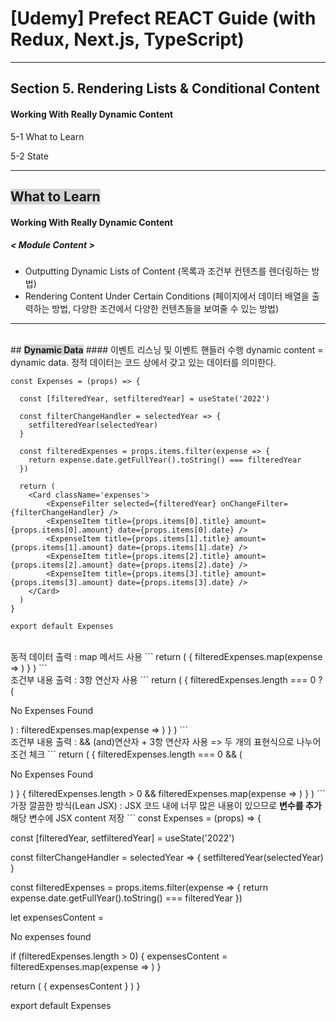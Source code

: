 # [Udemy] Prefect REACT Guide (with Redux, Next.js, TypeScript)

---

## Section 5. Rendering Lists & Conditional Content
#### Working With Really Dynamic Content

5-1 What to Learn

5-2 State

---


## <span style='font-weight:700;background:#D3D3D3'>What to Learn</span>
#### Working With Really Dynamic Content
##### < Module Content >
- Outputting Dynamic Lists of Content (목록과 조건부 컨텐츠를 렌더링하는 방법)
- Rendering Content Under Certain Conditions (페이지에서 데이터 배열을 출력하는 방법, 다양한 조건에서 다양한 컨텐츠들을 보여줄 수 있는 방법)
---

<br>
## <span style='font-weight:700;background:#D3D3D3'>Dynamic Data</span>
#### 이벤트 리스닝 및 이벤트 핸들러 수행
dynamic content = dynamic data. 
정적 데이터는 코드 상에서 갖고 있는 데이터를 의미한다. 

```
const Expenses = (props) => {

  const [filteredYear, setfilteredYear] = useState('2022')

  const filterChangeHandler = selectedYear => {
    setfilteredYear(selectedYear)
  }

  const filteredExpenses = props.items.filter(expense => {
    return expense.date.getFullYear().toString() === filteredYear 
  })

  return ( 
    <Card className='expenses'>
        <ExpenseFilter selected={filteredYear} onChangeFilter={filterChangeHandler} />
        <ExpenseItem title={props.items[0].title} amount={props.items[0].amount} date={props.items[0].date} />
        <ExpenseItem title={props.items[1].title} amount={props.items[1].amount} date={props.items[1].date} />
        <ExpenseItem title={props.items[2].title} amount={props.items[2].amount} date={props.items[2].date} />
        <ExpenseItem title={props.items[3].title} amount={props.items[3].amount} date={props.items[3].date} /> 
    </Card>
  )
}

export default Expenses
```

<br>
동적 데이터 출력 : map 메서드 사용
```
return ( 
    <Card className='expenses'>
        <ExpenseFilter selected={filteredYear} onChangeFilter={filterChangeHandler} />
        { filteredExpenses.map(expense => <ExpenseItem key={expense.id} title={expense.title} amount={expense.amount} date={expense.date} />) 
        }
    </Card>
)
```

<br>
조건부 내용 출력 : 3항 연산자 사용
```
return ( 
    <Card className='expenses'>
        <ExpenseFilter selected={filteredYear} onChangeFilter={filterChangeHandler} />
        { filteredExpenses.length === 0  
            ? (<p>No Expenses Found</p>) 
            : filteredExpenses.map(expense => <ExpenseItem key={expense.id} title={expense.title} amount={expense.amount} date={expense.date} />) 
        }
    </Card>
)
```

<br>
조건부 내용 출력 : && (and)연산자 + 3항 연산자 사용 => 두 개의 표현식으로 나누어 조건 체크 
```
return ( 
    <Card className='expenses'>
        <ExpenseFilter selected={filteredYear} onChangeFilter={filterChangeHandler} />
        { filteredExpenses.length === 0 && (<p>No Expenses Found</p>) }
        { filteredExpenses.length > 0 &&
            filteredExpenses.map(expense => <ExpenseItem key={expense.id} title={expense.title} amount={expense.amount} date={expense.date} />) 
        }
    </Card>
)
```

<br>
가장 깔끔한 방식(Lean JSX) : JSX 코드 내에 너무 많은 내용이 있으므로 <strong>변수를 추가</strong>
해당 변수에 JSX content 저장 
```
const Expenses = (props) => {

  const [filteredYear, setfilteredYear] = useState('2022')

  const filterChangeHandler = selectedYear => {
    setfilteredYear(selectedYear)
  }

  const filteredExpenses = props.items.filter(expense => {
    return expense.date.getFullYear().toString() === filteredYear 
  })

  let expensesContent = <p>No expenses found</p>

  if (filteredExpenses.length > 0) {
    expensesContent = filteredExpenses.map(expense => <ExpenseItem key={expense.id} title={expense.title} amount={expense.amount} date={expense.date} />)
  }

  return ( 
    <Card className='expenses'>
        <ExpenseFilter selected={filteredYear} onChangeFilter={filterChangeHandler} />
        { expensesContent }
    </Card>
  )
}

export default Expenses
```